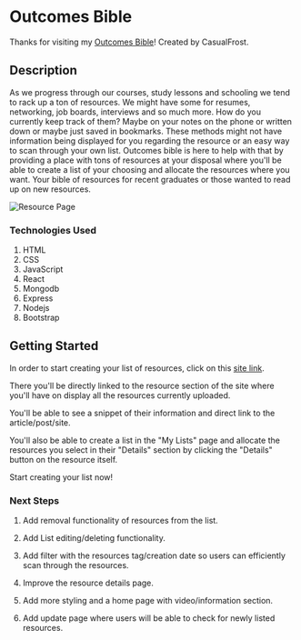# Outcomes Bible

Thanks for visiting my [Outcomes Bible](https://outcomes-bible.herokuapp.com/resources)! Created by CasualFrost.

## Description

As we progress through our courses, study lessons and schooling we tend to rack up a ton of resources. We might have some for resumes, networking, job boards, interviews and so much more. How do you currently keep track of them? Maybe on your notes on the phone or written down or maybe just saved in bookmarks. These methods might not have information being displayed for you regarding the resource or an easy way to scan through your own list. Outcomes bible is here to help with that by providing a place with tons of resources at your disposal where you'll be able to create a list of your choosing and allocate the resources where you want. Your bible of resources for recent graduates or those wanted to read up on new resources.

![Resource Page](https://i.imgur.com/RPMMMzt.png)

### Technologies Used

1. HTML
2. CSS
3. JavaScript
4. React
5. Mongodb
6. Express
7. Nodejs
8. Bootstrap

## Getting Started

In order to start creating your list of resources, click on this [site link](https://outcomes-bible.herokuapp.com/resources).

There you'll be directly linked to the resource section of the site where you'll have on display all the resources currently uploaded.

You'll be able to see a snippet of their information and direct link to the article/post/site.

You'll also be able to create a list in the "My Lists" page and allocate the resources you select in their "Details" section by clicking the "Details" button on the resource itself.

Start creating your list now!

### Next Steps

1. Add removal functionality of resources from the list.

2. Add List editing/deleting functionality.

3. Add filter with the resources tag/creation date so users can efficiently scan through the resources.

4. Improve the resource details page.

5. Add more styling and a home page with video/information section.

6. Add update page where users will be able to check for newly listed resources.
